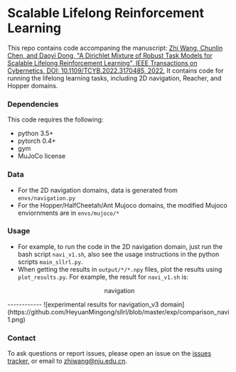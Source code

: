 # Scalable Lifelong Reinforcement Learning

This repo contains code accompaning the manuscript: [Zhi Wang, Chunlin Chen, and Daoyi Dong, "A Dirichlet Mixture of Robust Task Models for Scalable Lifelong Reinforcement Learning", IEEE Transactions on Cybernetics, DOI: 10.1109/TCYB.2022.3170485, 2022.](https://ieeexplore.ieee.org/document/9777250)
It contains code for running the lifelong learning tasks, including 2D navigation, Reacher, and Hopper domains.

### Dependencies
This code requires the following:
* python 3.5+
* pytorch 0.4+
* gym
* MuJoCo license

### Data
* For the 2D navigation domains, data is generated from `envs/navigation.py`
* For the Hopper/HalfCheetah/Ant Mujoco domains, the modified Mujoco enviornments are in `envs/mujoco/*`

### Usage 
* For example, to run the code in the 2D navigation domain, just run the bash script `navi_v1.sh`, also see the usage instructions in the python scripts `main_sllrl.py`.
* When getting the results in `output/*/*.npy` files, plot the results using `plot_results.py`. For example, the result for `navi_v1.sh` is:

<p align='center'>navigation</p>
------------ 
![experimental results for navigation_v3 domain](https://github.com/HeyuanMingong/sllrl/blob/master/exp/comparison_navi1.png) 


### Contact 
To ask questions or report issues, please open an issue on the [issues tracker](https://github.com/HeyuanMingong/sllrl/issues), or email to zhiwang@nju.edu.cn.
 
